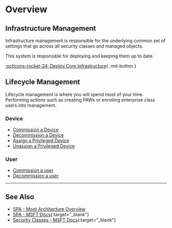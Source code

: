# Overview

## Infrastructure Management

Infrastructure management is responsible for the underlying common set of settings that go across all security classes and managed objects.

This system is responsible for deploying and keeping them up to date.

[:octicons-rocket-24: Deploy Core Infrastructure](Deploy-Core-Infrastructure/index.md){ .md-button }

## Lifecycle Management

Lifecycle management is where you will spend most of your time. Performing actions such as creating PAWs or enrolling enterprise class users into management.

### Device

- [Commission a Device](Lifecycle-Management/Device/0-Commission.md)
- [Decommission a Device](Lifecycle-Management/Device/1-Decommission.md)
- [Assign a Privileged Device](Lifecycle-Management/Device/2-Assign.md)
- [Unassign a Privileged Device](Lifecycle-Management/Device/3-Unassign.md)

### User

- [Commission a user](Lifecycle-Management/User/Commission.md)
- [Decommission a user](Lifecycle-Management/User/Decommission.md)

---

## See Also

- [SPA - Moot Architecture Overview](../../Reference/Architecture/Securing-Privileged-Access.md)
- [SPA - MSFT Docs](https://aka.ms/spa){:target="_blank"}
- [Security Classes - MSFT Docs](https://learn.microsoft.com/en-us/security/privileged-access-workstations/privileged-access-security-levels){:target="_blank"}
